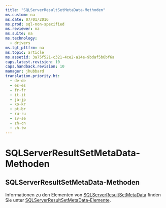 ```yaml
---
title: "SQLServerResultSetMetaData-Methoden"
ms.custom: na
ms.date: 07/01/2016
ms.prod: sql-non-specified
ms.reviewer: na
ms.suite: na
ms.technology: 
  - drivers
ms.tgt_pltfrm: na
ms.topic: article
ms.assetid: 3a75f521-c321-4ce2-a14e-9bdaf5b6bf6a
caps.latest.revision: 10
caps.handback.revision: 10
manager: jhubbard
translation.priority.ht: 
  - de-de
  - es-es
  - fr-fr
  - it-it
  - ja-jp
  - ko-kr
  - pt-br
  - ru-ru
  - sv-se
  - zh-cn
  - zh-tw
---
```

# SQLServerResultSetMetaData-Methoden
    
## SQLServerResultSetMetaData\-Methoden  
 Informationen zu den Elementen von [SQLServerResultSetMetaData](../content/SQLServerResultSetMetaData-Class.md) finden Sie unter [SQLServerResultSetMetaData-Elemente](../content/SQLServerResultSetMetaData-Members.md).  
  
  